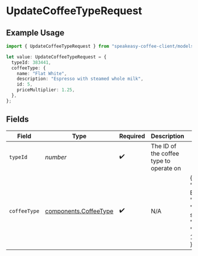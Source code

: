 # UpdateCoffeeTypeRequest

## Example Usage

```typescript
import { UpdateCoffeeTypeRequest } from "speakeasy-coffee-client/models/operations";

let value: UpdateCoffeeTypeRequest = {
  typeId: 383441,
  coffeeType: {
    name: "Flat White",
    description: "Espresso with steamed whole milk",
    id: 5,
    priceMultiplier: 1.25,
  },
};
```

## Fields

| Field                                                                                                   | Type                                                                                                    | Required                                                                                                | Description                                                                                             | Example                                                                                                 |
| ------------------------------------------------------------------------------------------------------- | ------------------------------------------------------------------------------------------------------- | ------------------------------------------------------------------------------------------------------- | ------------------------------------------------------------------------------------------------------- | ------------------------------------------------------------------------------------------------------- |
| `typeId`                                                                                                | *number*                                                                                                | :heavy_check_mark:                                                                                      | The ID of the coffee type to operate on                                                                 |                                                                                                         |
| `coffeeType`                                                                                            | [components.CoffeeType](../../models/components/coffeetype.md)                                          | :heavy_check_mark:                                                                                      | N/A                                                                                                     | {<br/>"name": "Cold Brew",<br/>"description": "Smooth, cold-steeped coffee",<br/>"id": 4,<br/>"price_multiplier": 1.4<br/>} |